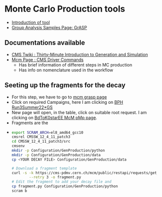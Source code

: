 # Monte Carlo Production tools
* [Introduction of tool](https://cms-pdmv.gitbook.io/)
* [Group Analysis Samples Page: GrASP](https://cms-pdmv.gitbook.io/project/group-analysis-samples-page-grasp)
## Documentations available
- [CMS Twiki : Thirty-Minute Introduction to Generation and Simulation ](https://twiki.cern.ch/twiki/bin/view/CMSPublic/WorkBookGenIntro)
- [Mcm Page : CMS Driver Commands ](https://cms-pdmv.gitbook.io/project/cmsdriver-argument-and-meaning)
	- Has brief information of different steps in MC production
	- Has info on nomenclature used in the workflow
## Seeting up the fragments for the decay
 - For this step, we have to go to [mcm grasp page](https://cms-pdmv.cern.ch/grasp/)
 - Click on required Campaigns, here I am clicking on [BPH Run3Summer22*GS](https://cms-pdmv.cern.ch/grasp/samples?campaign=Run3Summer22*GS&pwgs=BPH)
 - New page will open, in the table, click on suitable root request. I am clicking on [BdToK0starEE McM pMp page](https://cms-pdmv.cern.ch/pmp/historical?r=BPH-Run3Summer22EEGS-00017).
 - Fragments are the
 - ```bash
   export SCRAM_ARCH=el8_amd64_gcc10
   cmsrel CMSSW_12_4_11_patch3
   cd CMSSW_12_4_11_patch3/src
   cmsenv
   mkdir -p Configuration/GenProduction/python
   mkdir -p Configuration/GenProduction/data
   cp <YOUR DECAY FILE> Configuration/GenProduction/data
   
   # Download a fragment template
   curl -s -k https://cms-pdmv.cern.ch/mcm/public/restapi/requests/get_fragment/BPH-Run3Summer22EEGS-00017 \
           --retry 3 -o fragment.py
   # Edit the fragment to add your decay file and
   cp fragment.py Configuration/GenProduction/python
   scram b
   ```
